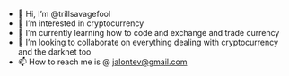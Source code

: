- 👋 Hi, I’m @trillsavagefool
- 👀 I’m interested in cryptocurrency
- 🌱 I’m currently learning how to code and exchange and trade currency 
- 💞️ I’m looking to collaborate on everything dealing with cryptocurrency and the darknet too
- 📫 How to reach me is @ jalontev@gmail.com

<!---
trillsavagefool/trillsavagefool is a ✨ special ✨ repository because its `README.md` (this file) appears on your GitHub profile.
You can click the Preview link to take a look at your changes.
--->
